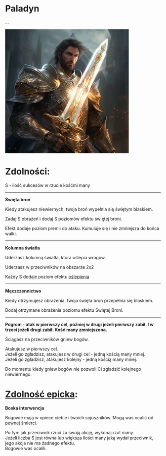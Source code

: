 # Paladyn

...

<img src="imgs/paladyn.png" width="400">

# Zdolności:

S - ilość sukcesów w rzucie kośćmi many

___

**Święta broń**

Kiedy atakujesz niewiernych, twoja broń wypełnia się świętym blaskiem.

Zadaj S obrażeń i dodaj S poziomów efektu świętej broni.

Efekt dodaje poziom premii do ataku. Kumuluje się i nie zmniejsza do końca walki.
___

**Kolumna światła**

Uderzasz kolumną światła, która oślepia wrogów.

Uderzasz w przeciwników na obszarze 2x2

Każdy S dodaje poziom efektu [oślepienia](/docs/efekty/oslepiony.md)

___

**Męczczennictwo**

Kiedy otrzymujesz obrażenia, twoja święta broń przepełnia się blaskiem.

Dodaj otrzymane obrażenia poziomu efektu Świętej Broni.

___

**Pogrom - atak w pierwszy cel, później w drugi jeżeli pierwszy zabił. I w trzeci jeżeli drugi zabił. Kość many zmniejszona.**

Ściągasz na przeciwników gniew bogów.

Atakujesz w pierwszy cel.\
Jeżeli go zgładzisz, atakujesz w drugi cel - jedną kością many mniej.\
Jeżeli go zgładzisz, atakujesz kolejny - jedną kością many mniej.

Do momentu kiedy gniew bogów nie pozwoli Ci zgładzić kolejnego niewiernego.

# [Zdolność epicka](/docs/zdolnosc-epicka.md):

**Boska interwencja**

Bogowie mają w opiece ciebie i twoich sojuszników. Mogą was ocalić od pewnej śmierci.

Po tym jak przeciwnik rzuci za swoją akcję, wykonaj rzut many.\
Jeżeli liczba S jest równa lub większa ilości many jaką wydał przeciwnik, jego akcja nie ma żadnego efektu.\
Bogowie was ocalili.
